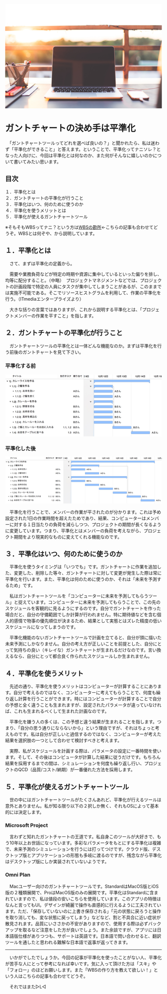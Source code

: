 ![blog_header](images/blog_header.jpg)

# ガントチャートの決め手は平準化

　「ガントチャートツールってどれを選べば良いの？」と聞かれたら、私は迷わず「平準化ができること」と答えます。ということで、平準化ってナニソレ？となった人向けに、今回は平準化とは何なのか、また何がそんなに嬉しいのかについて書いてみたい思います。

## 目次

１．平準化とは  
２．ガントチャートの平準化が行うこと  
３．平準化はいつ、何のために使うのか  
４．平準化を使うメリットとは  
５．平準化が使えるガントチャートツール  

※そもそもWBSってナニ？という方は[WBSの勘所](https://github.com/lightyield/tech-notes/blob/main/posts/2018/2018-11-18-essentials-of-wbs/index.md)←こちらの記事も合わせてどうぞ。WBSとは何ぞや、から説明しています。

## １．平準化とは

　さて、まずは平準化の定義から。

　需要や業務負荷などが特定の時期や資源に集中しているといった偏りを排し、均等に配分すること。（中略）　プロジェクトマネジメントなどでは、プロジェクトの計画段階で特定の人員にタスクが集中してしまうことがあるが、このままでは実施不可能である。そこでリソースヒストグラムを利用して、作業の平準化を行う。（ITmediaエンタープライズより）

　大きな括りの言葉ではありますが、これから説明する平準化とは、「プロジェクトメンバーの作業を平すこと」を指します。

## ２．ガントチャートの平準化が行うこと

　ガントチャートツールの平準化とは一体どんな機能なのか。まずは平準化を行う前後のガントチャートを見て下さい。

### 平準化する前

![Curry_Project_Tasks_Pre_Leveling](images/Curry_Project_Tasks_Pre_Leveling.jpg)

### 平準化した後

![Curry_Project_Tasks_Post_Leveling](images/Curry_Project_Tasks_Post_Leveling.jpg)

　平準化を行うことで、メンバーの作業が平されたのが分かります。これは予め設定された1日の作業時間を超えたためであり、結果、コンピューターはメンバーに対する１日当たりの負荷を減らしつつ、プロジェクトの期間が長くなるように変更しています。つまり、平準化とはメンバーの負荷を考えながら、プロジェクト期間をより現実的なものに変えてくれる機能なのです。

## ３．平準化はいつ、何のために使うのか

　平準化を使うタイミングは「いつでも」です。ガントチャートに作業を追加した、変更した、削除した等々、ガントチャートに対して変更が発生した際は常に平準化を行います。また、平準化は何のために使うのか、それは「未来を予測するため」です。

　私はガントチャートツールを「コンピューターに未来を予測してもらうツール」と捉えています。コンピューターに未来を予測してもらうことで、この先のスケジュールを客観的に見るようにするのです。自分でガントチャートを作った場合だと、自分の守備範囲でしか計算が行われません。特に期待値などを含む個人的感情で物事の優先順位が決まるため、結果として実態とはズレた精度の低いスケジュールになってしまうのです。

　平準化機能のないガントチャートツールで計画を立てると、自分が頭に描いた未来予測にしかなりません。自分の考え方が正しいことを前提とした、自分にとって気持ちの良い（キレイな）ガントチャートが生まれるだけなのです。言い換えるなら、自分にとって都合良く作られたスケジュールしか生まれません。

## ４．平準化を使うメリット

　先述の通り、平準化を使うメリットはコンピューターが計算することにあります。自分で考えるのではなく、コンピューターに考えてもらうことで、何度も繰り返し計算を行うことができます。時にはコンピューターが計算することで自分の予想と全く違うことも生まれますが、設定されたパラメータが違っていなければ、これも生まれるべくして生まれた計画なのです。

　平準化を嫌う人の多くは、この予想と違う結果が生まれることを指します。つまり、「自分の思う通りにならないから」という理由ですが、それはちょっと考えものです。私は自分が正しいと過信するのではなく、コンピューターが考えた結果を選択肢の一つとして合わせて検討すべきと考えます。

　実際、私がスケジュールを計画する際は、パラメータの設定に一番時間を使います。そして、その後はコンピュータが計算した結果に従うだけです。もちろん結果を採用するまでの間は、シミュレーションを何度も繰り返し行い、プロジェクトのQCD（品質/コスト/納期）が一番優れた方法を採用します。

## ５．平準化が使えるガントチャートツール

　世の中にはガントチャートツールがたくさんあれど、平準化が行えるツールは意外とありません。私が知る限り以下の２択しか無く、それもOSによって基本的には決定します。

### Microsoft Project

　言わずと知れたガントチャートの王道です。私自身このツールが大好きで、もう10年以上お世話になっています。多彩なパラメータをもとにする平準化は複雑で、未来予測のシミュレーションを行うには打ってつけです。クラウド版、デスクトップ版とアプリケーションの形態も多岐に渡るのですが、残念ながら平準化はデスクトップ版にしか実装されていないようです。

### Omni Plan

　Macユーザー向けのガントチャートツールです。StandardはMacOS版とiOS版の２種類展開で、ProはMacOS版のみの展開です。平準化はStandardに含まれていますので、私は値段の安いこちらを使用しています。このアプリの特徴はなんと言ってもUI。デザインが綺麗で操作も直感的に行えるように工夫されています。ただ、「保存していないのに上書き保存される」「元の状態に戻ろうと操作を取り消しても、変な状態に戻ってしまう」などなど、割と不具合に近い症状が散見されます。品質にいささかの不安がありますので、使用する際は必ずバックアップを取るなど注意をした方が良いでしょう。また余談ですが、アプリには日本語版仕様がありつつも、サポートは英語です。日本語で問い合わせると、翻訳ツールを通したと思われる難解な日本語で返事が返ってきます。

---

　いかがでしたでしょうか。今回の記事が平準化を使ったことがない人、平準化が苦手な人にとって参考になれば幸いです。気に入って頂けた方は「スキ」や「フォロー」のほどお願いします。また「WBSの作り方を教えて欲しい！」という人はこちらの記事も合わせてどうぞ。

　それではまた▷L◁
